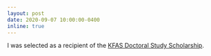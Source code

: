 ```yaml
---
layout: post
date: 2020-09-07 10:00:00-0400
inline: true
---
```


I was selected as a recipient of the [KFAS Doctoral Study Scholarship](http://www.kfas.or.kr/ScholarShip/ScholarShip0201.aspx).
